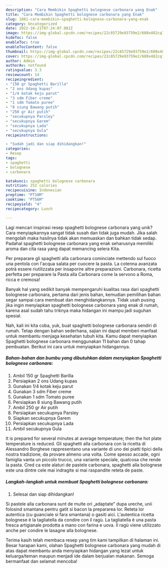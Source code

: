```yaml
---
description: "Cara Membikin Spaghetti bolognese carbonara yang Enak"
title: "Cara Membikin Spaghetti bolognese carbonara yang Enak"
slug: 1881-cara-membikin-spaghetti-bolognese-carbonara-yang-enak
category: Uncategorized
date: 2022-10-21T07:24:07.081Z
image: https://img-global.cpcdn.com/recipes/22c85729e93759e2/680x482cq70/spaghetti-bolognese-carbonara-foto-resep-utama.jpg
hideToc: false
enableToc: true
enableTocContent: false
thumbnail: https://img-global.cpcdn.com/recipes/22c85729e93759e2/680x482cq70/spaghetti-bolognese-carbonara-foto-resep-utama.jpg
cover: https://img-global.cpcdn.com/recipes/22c85729e93759e2/680x482cq70/spaghetti-bolognese-carbonara-foto-resep-utama.jpg
author: Admin
authorAv: notfound
ratingvalue: 3.3
reviewcount: 14
recipeingredient:
- "150 gr Spaghetti Barilla"
- "2 ons Udang kupas"
- "1/4 kotak keju parut"
- "3 sdm Fiber creme"
- "1 sdm Tomato puree"
- "8 siung Bawang putih"
- "250 gr Air putih"
- "secukupnya Parsley"
- "secukupnya Garem"
- "secukupnya Lada"
- "secukupnya Gula"
recipeinstructions:

- "Sudah jadi dan siap dihidangkan!"
categories:
- Resep
tags:
- spaghetti
- bolognese
- carbonara

katakunci: spaghetti bolognese carbonara 
nutrition: 252 calories
recipecuisine: Indonesian
preptime: "PT10M"
cooktime: "PT56M"
recipeyield: "4"
recipecategory: Lunch

---
```





Lagi mencari inspirasi resep spaghetti bolognese carbonara yang unik? Cara menyiapkannya sangat tidak susah dan tidak juga mudah. Jika salah mengolah maka hasilnya tidak akan memuaskan dan bahkan tidak sedap. Padahal spaghetti bolognese carbonara yang enak seharusnya memiliki aroma dan cita rasa yang dapat memancing selera Kita.





Per preparare gli spaghetti alla carbonara cominciate mettendo sul fuoco una pentola con l&#39;acqua salata per cuocere la pasta. La cotenna avanzata potrà essere riutilizzata per insaporire altre preparazioni. Carbonara, ricetta perfetta per preparare la Pasta alla Carbonara come la servono a Roma, ricca e cremosa!

Banyak hal yang sedikit banyak mempengaruhi kualitas rasa dari spaghetti bolognese carbonara, pertama dari jenis bahan, kemudian pemilihan bahan segar sampai cara membuat dan menghidangkannya. Tidak usah pusing jika ingin menyiapkan spaghetti bolognese carbonara yang enak di rumah, karena asal sudah tahu triknya maka hidangan ini mampu jadi suguhan spesial.






Nah, kali ini kita coba, yuk, buat spaghetti bolognese carbonara sendiri di rumah. Tetap dengan bahan sederhana, sajian ini dapat memberi manfaat untuk membantu menjaga kesehatan tubuh kita. Kamu dapat menyiapkan Spaghetti bolognese carbonara menggunakan 11 bahan dan 0 tahap pembuatan. Berikut ini cara untuk menyiapkan hidangannya.

<!--inarticleads1-->

##### Bahan-bahan dan bumbu yang dibutuhkan dalam menyiapkan Spaghetti bolognese carbonara:

1. Ambil 150 gr Spaghetti Barilla
1. Persiapkan 2 ons Udang kupas
1. Gunakan 1/4 kotak keju parut
1. Gunakan 3 sdm Fiber creme
1. Gunakan 1 sdm Tomato puree
1. Persiapkan 8 siung Bawang putih
1. Ambil 250 gr Air putih
1. Persiapkan secukupnya Parsley
1. Siapkan secukupnya Garem
1. Persiapkan secukupnya Lada
1. Ambil secukupnya Gula


It is prepared for several minutes at average temperature; then the hot plate temperature is reduced. Gli spaghetti alla carbonara con la ricetta di Alessandro Borghese rappresentano una variante di uno dei piatti tipici della nostra tradizione, da provare almeno una volta. Come spesso accade, ogni famiglia vanta un piccolo trucco, una variante speciale, qualcosa che rende la pasta. Cred ca este alaturi de pastele carbonara, spaghetti alla bolognese este una dintre cele mai indragite si mai raspandite reteta de paste. 

<!--inarticleads2-->

##### Langkah-langkah untuk membuat Spaghetti bolognese carbonara:


1. Selesai dan siap dihidangkan!

Si pastele alla carbonara sunt de multe ori „adaptate&#34; dupa ureche, unii folosind smantana pentru gatit si bacon la prepararea lor. Reteta lor autentica (cu guanciale si fara smantana) o gasiti aici. L&#39;autentica ricetta bolognese è la tagliatella da condire con il ragù. La tagliatella è una pasta fresca artigianale prodotta a mano con farina e uova. Il ragù viene utilizzato anche per condire le lasagne alla bolognese. 

Terima kasih telah membaca resep yang tim kami tampilkan di halaman ini. Besar harapan kami, olahan Spaghetti bolognese carbonara yang mudah di atas dapat membantu anda menyiapkan hidangan yang lezat untuk keluarga/teman maupun menjadi ide dalam berjualan makanan. Semoga bermanfaat dan selamat mencoba!

